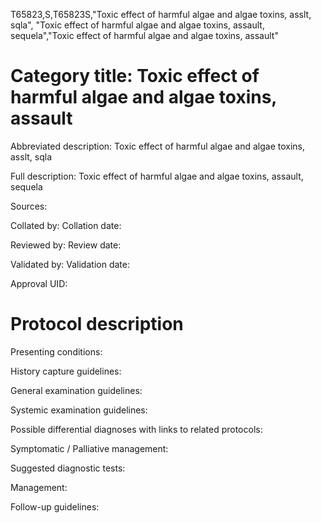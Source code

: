 T65823,S,T65823S,"Toxic effect of harmful algae and algae toxins, asslt, sqla", "Toxic effect of harmful algae and algae toxins, assault, sequela","Toxic effect of harmful algae and algae toxins, assault"
# Category title: Toxic effect of harmful algae and algae toxins, assault

Abbreviated description: Toxic effect of harmful algae and algae toxins, asslt, sqla

Full description: Toxic effect of harmful algae and algae toxins, assault, sequela

Sources:

Collated by:
Collation date:

Reviewed by:
Review date:

Validated by:
Validation date:

Approval UID:

# Protocol description

Presenting conditions:

History capture guidelines:

General examination guidelines:

Systemic examination guidelines:

Possible differential diagnoses with links to related protocols:

Symptomatic / Palliative management:

Suggested diagnostic tests:

Management:

Follow-up guidelines:
